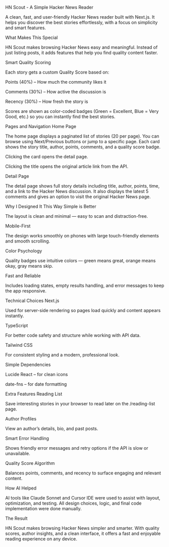 HN Scout - A Simple Hacker News Reader

A clean, fast, and user-friendly Hacker News reader built with Next.js. It helps you discover the best stories effortlessly, with a focus on simplicity and smart features.

What Makes This Special

HN Scout makes browsing Hacker News easy and meaningful. Instead of just listing posts, it adds features that help you find quality content faster.

Smart Quality Scoring

Each story gets a custom Quality Score based on:

Points (40%) – How much the community likes it

Comments (30%) – How active the discussion is

Recency (30%) – How fresh the story is

Scores are shown as color-coded badges (Green = Excellent, Blue = Very Good, etc.) so you can instantly find the best stories.

Pages and Navigation
Home Page

The home page displays a paginated list of stories (20 per page).
You can browse using Next/Previous buttons or jump to a specific page.
Each card shows the story title, author, points, comments, and a quality score badge.

Clicking the card opens the detail page.

Clicking the title opens the original article link from the API.

Detail Page

The detail page shows full story details including title, author, points, time, and a link to the Hacker News discussion.
It also displays the latest 5 comments and gives an option to visit the original Hacker News page.

Why I Designed It This Way
Simple is Better

The layout is clean and minimal — easy to scan and distraction-free.

Mobile-First

The design works smoothly on phones with large touch-friendly elements and smooth scrolling.

Color Psychology

Quality badges use intuitive colors — green means great, orange means okay, gray means skip.

Fast and Reliable

Includes loading states, empty results handling, and error messages to keep the app responsive.

Technical Choices
Next.js

Used for server-side rendering so pages load quickly and content appears instantly.

TypeScript

For better code safety and structure while working with API data.

Tailwind CSS

For consistent styling and a modern, professional look.

Simple Dependencies

Lucide React – for clean icons

date-fns – for date formatting

Extra Features
Reading List

Save interesting stories in your browser to read later on the /reading-list page.

Author Profiles

View an author’s details, bio, and past posts.

Smart Error Handling

Shows friendly error messages and retry options if the API is slow or unavailable.

Quality Score Algorithm

Balances points, comments, and recency to surface engaging and relevant content.

How AI Helped

AI tools like Claude Sonnet and Cursor IDE were used to assist with layout, optimization, and testing.
All design choices, logic, and final code implementation were done manually.

The Result

HN Scout makes browsing Hacker News simpler and smarter.
With quality scores, author insights, and a clean interface, it offers a fast and enjoyable reading experience on any device.